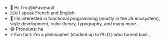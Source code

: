- 👋 Hi, I’m @bFavreault
- 🇨🇦 I speak French and English
- 👀 I’m interested in functional programming (mostly in the JS ecosystem), style development, color theory, typography, and many more...
- 😄 Pronouns: he
- ⚡ Fun fact: I'm a philosopher (studied up to Ph.D.) who turned bad...

<!---
bFavreault/bFavreault is a ✨ special ✨ repository because its `README.md` (this file) appears on your GitHub profile.
You can click the Preview link to take a look at your changes.
--->
